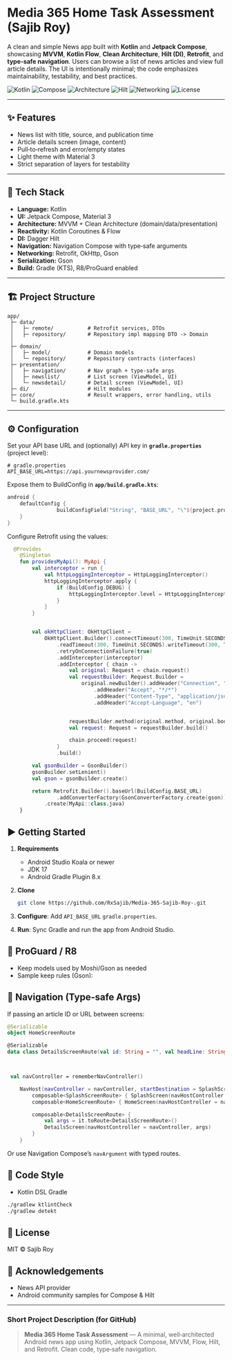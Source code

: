 # Media 365 Home Task Assessment (Sajib Roy) 

A clean and simple News app built with **Kotlin** and **Jetpack Compose**, showcasing **MVVM**, **Kotlin Flow**, **Clean Architecture**, **Hilt (DI)**, **Retrofit**, and **type‑safe navigation**. Users can browse a list of news articles and view full article details. The UI is intentionally minimal; the code emphasizes maintainability, testability, and best practices.

<p align="left">
  <img alt="Kotlin" src="https://img.shields.io/badge/Kotlin-1.9.x-informational" />
  <img alt="Compose" src="https://img.shields.io/badge/Jetpack%20Compose-UI-informational" />
  <img alt="Architecture" src="https://img.shields.io/badge/Architecture-MVVM%20%2B%20Clean%20Architecture-success" />
  <img alt="Hilt" src="https://img.shields.io/badge/DI-Hilt-blue" />
  <img alt="Networking" src="https://img.shields.io/badge/Networking-Retrofit%20%2B%20OkHttp-lightgrey" />
  <img alt="License" src="https://img.shields.io/badge/License-MIT-yellow" />
</p>

---

## ✨ Features

* News list with title, source, and publication time
* Article details screen (image, content)
* Pull‑to‑refresh and error/empty states
* Light theme with Material 3
* Strict separation of layers for testability

---

## 🧰 Tech Stack

* **Language:** Kotlin
* **UI:** Jetpack Compose, Material 3
* **Architecture:** MVVM + Clean Architecture (domain/data/presentation)
* **Reactivity:** Kotlin Coroutines & Flow
* **DI:** Dagger Hilt
* **Navigation:** Navigation Compose with type‑safe arguments
* **Networking:** Retrofit, OkHttp, Gson
* **Serialization:** Gson
* **Build:** Gradle (KTS), R8/ProGuard enabled

---

## 🏗️ Project Structure

```
app/
 ├─ data/
 │   ├─ remote/           # Retrofit services, DTOs
 │   ├─ repository/       # Repository impl mapping DTO -> Domain
 │  
 ├─ domain/
 │   ├─ model/            # Domain models
 │   └─ repository/       # Repository contracts (interfaces)
 ├─ presentation/
 │   ├─ navigation/       # Nav graph + type‑safe args
 │   ├─ newslist/         # List screen (ViewModel, UI)
 │   └─ newsdetail/       # Detail screen (ViewModel, UI)
 ├─ di/                   # Hilt modules
 ├─ core/                 # Result wrappers, error handling, utils
 └─ build.gradle.kts
```

---

## ⚙️ Configuration

Set your API base URL and (optionally) API key in **`gradle.properties`** (project level):

```properties
# gradle.properties
API_BASE_URL=https://api.yournewsprovider.com/
```

Expose them to BuildConfig in **`app/build.gradle.kts`**:

```kotlin
android {
    defaultConfig {
                buildConfigField("String", "BASE_URL", "\"${project.properties["BASEURL"]}\"")
    }
}
```

Configure Retrofit using the values:

```kotlin
  @Provides
    @Singleton
    fun providesMyApi(): MyApi {
        val interceptor = run {
            val httpLoggingInterceptor = HttpLoggingInterceptor()
            httpLoggingInterceptor.apply {
                if (BuildConfig.DEBUG) {
                    httpLoggingInterceptor.level = HttpLoggingInterceptor.Level.BODY
                }
            }
        }


        val okHttpClient: OkHttpClient =
            OkHttpClient.Builder().connectTimeout(300, TimeUnit.SECONDS)
                .readTimeout(300, TimeUnit.SECONDS).writeTimeout(300, TimeUnit.SECONDS)
                .retryOnConnectionFailure(true)
                .addInterceptor(interceptor)
                .addInterceptor { chain ->
                    val original: Request = chain.request()
                    val requestBuilder: Request.Builder =
                        original.newBuilder().addHeader("Connection", "keep-alive")
                            .addHeader("Accept", "*/*")
                            .addHeader("Content-Type", "application/json")
                            .addHeader("Accept-Language", "en")


                    requestBuilder.method(original.method, original.body)
                    val request: Request = requestBuilder.build()

                    chain.proceed(request)
                }
                .build()

        val gsonBuilder = GsonBuilder()
        gsonBuilder.setLenient()
        val gson = gsonBuilder.create()

        return Retrofit.Builder().baseUrl(BuildConfig.BASE_URL)
                .addConverterFactory(GsonConverterFactory.create(gson)).client(okHttpClient).build()
            .create(MyApi::class.java)
    }
```


## ▶️ Getting Started

1. **Requirements**

   * Android Studio Koala or newer
   * JDK 17
   * Android Gradle Plugin 8.x
2. **Clone**

   ```bash
   git clone https://github.com/RxSajib/Media-365-Sajib-Roy-.git
   ```
3. **Configure**: Add `API_BASE_URL` `gradle.properties`.
4. **Run**: Sync Gradle and run the app from Android Studio.



## 🔐 ProGuard / R8

* Keep models used by Moshi/Gson as needed
* Sample keep rules (Gson):



## 🧭 Navigation (Type‑safe Args)

If passing an article ID or URL between screens:

```kotlin
@Serializable
object HomeScreenRoute

@Serializable
data class DetailsScreenRoute(val id: String = "", val headLine: String = "")



 val navController = rememberNavController()

    NavHost(navController = navController, startDestination = SplashScreenRoute) {
        composable<SplashScreenRoute> { SplashScreen(navHostController = navController) }
        composable<HomeScreenRoute> { HomeScreen(navHostController = navController) }

        composable<DetailsScreenRoute> {
            val args = it.toRoute<DetailsScreenRoute>()
            DetailsScreen(navHostController = navController, args)
        }
    }
```

Or use Navigation Compose’s `navArgument` with typed routes.


## 🧹 Code Style

* Kotlin DSL Gradle

```bash
./gradlew ktlintCheck
./gradlew detekt
```



## 📄 License

MIT © Sajib Roy


## 🙏 Acknowledgements

* News API provider
* Android community samples for Compose & Hilt

---

### Short Project Description (for GitHub)

> **Media 365 Home Task Assessment** — A minimal, well‑architected Android news app using Kotlin, Jetpack Compose, MVVM, Flow, Hilt, and Retrofit. Clean code, type‑safe navigation.
